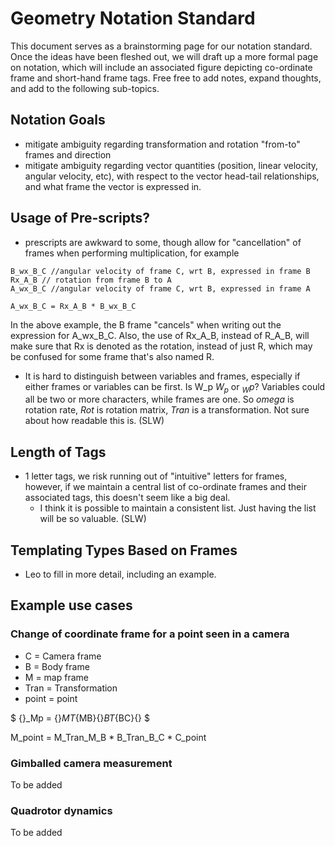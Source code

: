 # Geometry Notation Standard

This document serves as a brainstorming page for our notation standard.  Once the ideas have been fleshed out, we will draft up a more formal page on notation, which will include an associated figure depicting co-ordinate frame and short-hand frame tags.  Free free to add notes, expand thoughts, and add to the following sub-topics.

## Notation Goals
* mitigate ambiguity regarding transformation and rotation "from-to" frames and direction
* mitigate ambiguity regarding vector quantities (position, linear velocity, angular velocity, etc), with respect to the vector head-tail relationships, and what frame the vector is expressed in.

## Usage of Pre-scripts?
* prescripts are awkward to some, though allow for "cancellation" of frames when performing multiplication, for example

```
B_wx_B_C //angular velocity of frame C, wrt B, expressed in frame B
Rx_A_B // rotation from frame B to A
A_wx_B_C //angular velocity of frame C, wrt B, expressed in frame A

A_wx_B_C = Rx_A_B * B_wx_B_C

```
In the above example, the B frame "cancels" when writing out the expression for A_wx_B_C.  Also, the use of Rx_A_B, instead of R_A_B, will make sure that Rx is denoted as the rotation, instead of just R, which may be confused for some frame that's also named R. 

* It is hard to distinguish between variables and frames, especially if either frames or variables can be first.  Is W_p  $W_p$ or ${}_Wp$? Variables could all be two or more characters, while frames are one.  So $omega$ is rotation rate, $Rot$ is rotation matrix, $Tran$ is a transformation.  Not sure about how readable this is. (SLW)

## Length of Tags
* 1 letter tags, we risk running out of "intuitive" letters for frames, however, if we maintain a central list of co-ordinate frames and their associated tags, this doesn't seem like a big deal. 
    * I think it is possible to maintain a consistent list. Just having the list will be so valuable. (SLW)

## Templating Types Based on Frames
* Leo to fill in more detail, including an example.


## Example use cases

### Change of coordinate frame for a point seen in a camera
- C = Camera frame
- B = Body frame
- M = map frame
- Tran = Transformation
- point = point

$ {}_Mp = {}_MT_{MB}{}_BT_{BC}{} $

M_point = M_Tran_M_B * B_Tran_B_C * C_point


### Gimballed camera measurement

To be added

### Quadrotor dynamics

To be added


